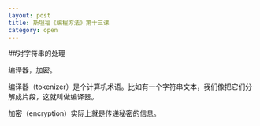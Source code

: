 ```yaml
---
layout: post
title: 斯坦福《编程方法》第十三课
category: open
---
```

##对字符串的处理

编译器，加密。

编译器（tokenizer）是个计算机术语。比如有一个字符串文本，我们像把它们分解成片段，这就叫做编译器。

加密（encryption）实际上就是传递秘密的信息。
